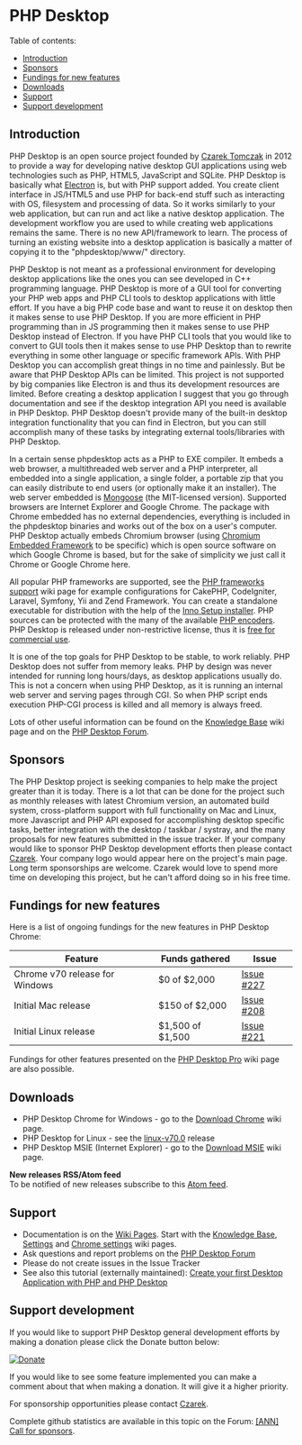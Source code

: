 # PHP Desktop


Table of contents:
* [Introduction](#introduction)
* [Sponsors](#sponsors)
* [Fundings for new features](#fundings-for-new-features)
* [Downloads](#downloads)
* [Support](#support)
* [Support development](#support-development)


## Introduction

PHP Desktop is an open source project founded by [Czarek Tomczak](https://drive.google.com/file/d/17xmoT5Z_zTHkVclqPzrs2aAV64Uiu7fh/view)
in 2012 to provide a way for developing native desktop GUI applications
using web technologies such as PHP, HTML5, JavaScript and SQLite. PHP Desktop
is basically what [Electron](https://electronjs.org/) is, but with PHP support
added. You create client interface in JS/HTML5 and use PHP for back-end stuff
such as interacting with OS, filesystem and processing of data. So it works
similarly to your web application, but can run and act like a native desktop
application. The development workflow you are used to while creating web
applications remains the same. There is no new API/framework to learn. The
process of turning an existing website into a desktop application is basically
a matter of copying it to the "phpdesktop/www/" directory.

PHP Desktop is not meant as a professional environment for developing desktop
applications like the ones you can see developed in C++ programming language.
PHP Desktop is more of a GUI tool for converting your PHP web apps and PHP CLI
tools to desktop applications with little effort. If you have a big PHP code base
and want to reuse it on desktop then it makes sense to use PHP Desktop. If you
are more efficient in PHP programming than in JS programming then it
makes sense to use PHP Desktop instead of Electron. If you have PHP CLI tools
that you would like to convert to GUI tools then it makes sense to use PHP Desktop
than to rewrite everything in some other language or specific framework APIs.
With PHP Desktop you can accomplish great things in no time and painlessly.
But be aware that PHP Desktop APIs can be limited. This project is not supported
by big companies like Electron is and thus its development resources are limited.
Before creating a desktop application I suggest that you go through documentation
and see if the desktop integration API you need is available in PHP Desktop. PHP
Desktop doesn't provide many of the built-in desktop integration functionality that
you can find in Electron, but you can still accomplish many of these tasks by
integrating external tools/libraries with PHP Desktop.

In a certain sense phpdesktop acts as a PHP to EXE compiler. It embeds a web browser,
a multithreaded web server and a PHP interpreter, all embedded into a single application,
a single folder, a portable zip that you can easily distribute to end users (or optionally
make it an installer). The web server embedded is
[Mongoose](https://en.wikipedia.org/wiki/Mongoose_(web_server)) (the MIT-licensed version).
Supported browsers are Internet Explorer and Google Chrome.
The package with Chrome embedded has no external dependencies, everything is included in
the phpdesktop binaries and works out of the box on a user's computer. PHP Desktop actually
embeds Chromium browser (using [Chromium Embedded Framework](https://bitbucket.org/chromiumembedded/cef)
to be specific) which is open source software on which Google Chrome is based, but for
the sake of simplicity we just call it Chrome or Google Chrome here.

All popular PHP frameworks are supported, see the [PHP frameworks support](../../wiki/PHP-frameworks-support)
wiki page for example configurations for CakePHP, CodeIgniter, Laravel, Symfony, Yii
and Zend Framework.  You can create a standalone executable for distribution with the
help of the [Inno Setup installer](../../wiki/Knowledge-Base#application-installer).
PHP sources can be protected with the many of the available
[PHP encoders](../../wiki/Knowledge-Base#how-do-i-protect-php-sources-in-the-www-directory).
PHP Desktop is released under non-restrictive license, thus it is 
[free for commercial use](../../wiki/Knowledge-Base#can-i-use-php-desktop-in-a-commercial-closed-sourced-project).

It is one of the top goals for PHP Desktop to be stable, to work reliably. PHP Desktop does
not suffer from memory leaks. PHP by design was never intended for running long hours/days,
as desktop applications usually do. This is not a concern when using PHP Desktop, as it is
running an internal web server and serving pages through CGI. So when PHP script ends 
execution PHP-CGI process is killed and all memory is always freed.

Lots of other useful information can be found on the [Knowledge Base](../../wiki/Knowledge-Base)
wiki page and on the [PHP Desktop Forum](https://groups.google.com/d/forum/phpdesktop).


## Sponsors

The PHP Desktop project is seeking companies to help make the project greater than it is today.
There is a lot that can be done for the project such as monthly releases with latest Chromium
version, an automated build system, cross-platform support with full functionality on Mac and Linux,
more Javascript and PHP API exposed for accomplishing desktop specific tasks, better integration
with the desktop / taskbar / systray, and the many proposals for new features submitted in the issue
tracker. If your company would like to sponsor PHP Desktop development efforts then please contact
[Czarek](https://drive.google.com/file/d/17xmoT5Z_zTHkVclqPzrs2aAV64Uiu7fh/view). Your company logo
would appear here on the project's main page. Long term sponsorships are welcome. Czarek would love
to spend more time on developing this project, but he can't afford doing so in his free time.


## Fundings for new features

Here is a list of ongoing fundings for the new features in PHP Desktop Chrome:

Feature | Funds gathered | Issue
--- | --- | ---
Chrome v70 release for Windows | $0 of $2,000 | [Issue #227](https://github.com/cztomczak/phpdesktop/issues/227)
Initial Mac release | $150 of $2,000 | [Issue #208](https://github.com/cztomczak/phpdesktop/issues/208)
Initial Linux release | $1,500 of $1,500 | [Issue #221](https://github.com/cztomczak/phpdesktop/issues/221)

Fundings for other features presented on the
[PHP Desktop Pro](https://github.com/cztomczak/phpdesktop/wiki/PHP-Desktop-Pro)
wiki page are also possible.


## Downloads

  * PHP Desktop Chrome for Windows - go to the [Download Chrome](../../wiki/Download-Chrome) wiki page.
  * PHP Desktop for Linux - see the [linux-v70.0](https://github.com/cztomczak/phpdesktop/releases/tag/linux-v70.0) release
  * PHP Desktop MSIE (Internet Explorer) - go to the [Download MSIE](../../wiki/Download-MSIE) wiki page.

__New releases RSS/Atom feed__  
To be notified of new releases subscribe to this [Atom feed](https://github.com/cztomczak/phpdesktop/releases.atom).


## Support

* Documentation is on the [Wiki Pages](../../wiki). Start with the [Knowledge Base](../../wiki/Knowledge-Base), 
    [Settings](../../wiki/Settings) and [Chrome settings](../../wiki/Chrome-settings) wiki pages.
* Ask questions and report problems on the [PHP Desktop Forum](https://groups.google.com/d/forum/phpdesktop)
* Please do not create issues in the Issue Tracker
* See also this tutorial (externally maintained): [Create your first Desktop Application with PHP and PHP Desktop](http://phpocean.com/tutorials/design-and-illustration/create-your-first-desktop-application-with-php-and-php-desktop/4)


## Support development

If you would like to support PHP Desktop general development efforts by making a donation please click the Donate button below:

[![Donate](https://raw.githubusercontent.com/cztomczak/phpdesktop/master/var/donate.gif)](https://www.paypal.com/cgi-bin/webscr?cmd=_s-xclick&hosted_button_id=JQSTPDRRM8AQ8)

If you would like to see some feature implemented you can make a comment about that when making a donation. It will give it a higher priority.

For sponsorship opportunities please contact [Czarek](https://drive.google.com/file/d/17xmoT5Z_zTHkVclqPzrs2aAV64Uiu7fh/view).

Complete github statistics are available in this topic on the Forum: [[ANN] Call for sponsors](https://groups.google.com/d/topic/phpdesktop/1T7jictpJ5M/discussion).
